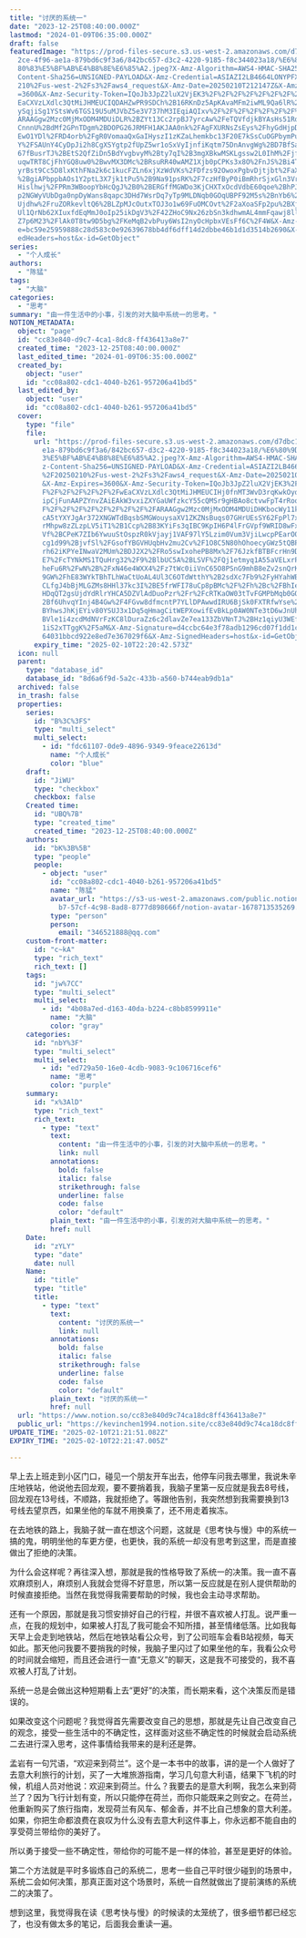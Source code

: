 ```yaml
---
title: "讨厌的系统一"
date: "2023-12-25T08:40:00.000Z"
lastmod: "2024-01-09T06:35:00.000Z"
draft: false
featuredImage: "https://prod-files-secure.s3.us-west-2.amazonaws.com/d7dbc101-8\
  2ce-4f96-ae1a-879bd6c9f3a6/842bc657-d3c2-4220-9185-f8c344023a18/%E6%80%9D%E8%\
  80%83%E5%BF%AB%E4%B8%8E%E6%85%A2.jpeg?X-Amz-Algorithm=AWS4-HMAC-SHA256&X-Amz-\
  Content-Sha256=UNSIGNED-PAYLOAD&X-Amz-Credential=ASIAZI2LB4664LONYPFX%2F20250\
  210%2Fus-west-2%2Fs3%2Faws4_request&X-Amz-Date=20250210T212147Z&X-Amz-Expires\
  =3600&X-Amz-Security-Token=IQoJb3JpZ2luX2VjEK3%2F%2F%2F%2F%2F%2F%2F%2F%2F%2Fw\
  EaCXVzLXdlc3QtMiJHMEUCIQDAHZwPR9SDCh%2B16RKnDz5ApKAvaMFm2iwML9Qa6lR%2BXwIgdyl\
  ySqjiSg1YStsWv6TGS19U5uMJVbZ5e3V737hM3IEqiAQIxv%2F%2F%2F%2F%2F%2F%2F%2F%2F%2F\
  ARAAGgw2Mzc0MjMxODM4MDUiDLR%2BZYt13Cc2rpBJ7yrcAw%2FeTQVfdjkBYAsHs51RdVMGAz8Hw\
  CnnnU%2BdMf2GPnTDgm%2BDOPG26JRMFH1AKJAA0nk%2FAgFXURNsZsEys%2FhyGdHjpDk3kgxncz\
  EwO1YDl%2FRD4orb%2FgR0VomaaQxGaIHyszI1zKZaLhemkbc13F20E7kSsCuOGPbymPuy74HCYrb\
  Y%2FSAUnY4CyDpJi2h8CgXSYgtp2fUpZ5wr1oSxVyIjnfiKqtm75DnAnvgWg%2BD7BfSapaw7A2qn\
  67fBusrTJ%2BEtS2QfZiDn5BdYvgbvyM%2Bty7qI%2B3mgXBkwMSKLgssw2L0IhM%2FjfcupQlw6Z\
  uqwTRT8CjFhYGQ8uw0%2BwvMX3DMc%2BRsuRR40wAMZ1Xjb0pCPKs3x8O%2FnJS%2Bi4TsJ87M0Z3\
  yrBst9Cc5D8lxKthFNa2k6c1kucFZLn6xjXzWdVKs%2FDfzs92OwoxPgbvDjtjbt%2FaXkGt2vppP\
  %2BgiAPbppbAOs1Y2ptL3X7jk1tPu5%2B9Na91psRK%2F7czHfByP0iBmRhrSjxGln3VrTwODjwEk\
  Hislhwj%2FPRm3WBoopYbHcQgJ%2B0%2BERGffMGWDo3KjCHXTxOcdVdbE60qoe%2BhPJ6aEtugiQ\
  p2NGWyVUbDga0npDyWans8qapc3DHd7WsrDq7yTp9MLDNqb0GOqUBPF92M5s%2BnYb6%2Fp5r1yif\
  Ujdhw%2FruZORkevltQ6%2BLZpMJcOutxTOJ3o1w69FuOMCOvt%2F2aXoaSFp2pu%2BXjlTure1bS\
  Ul1QrNb62XIuxfdEqMmJ0oIp25ikDgV3%2F42ZHoC9Nx26zbSn3kdhwmAL4mmFqawj8ll1jDFy0ol\
  Z7p6M23%2FlAk0T8tw9D5bg%2FKeMqB2vbPuy6WsI2nyOcHpbxVEsFf6C%2F4W&X-Amz-Signatur\
  e=bc59e25959888c28d583c0e92639678bb4df6dff14d2dbbe46b1d1d3514b2690&X-Amz-Sign\
  edHeaders=host&x-id=GetObject"
series:
  - "个人成长"
authors:
  - "陈猛"
tags:
  - "大脑"
categories:
  - "思考"
summary: "由一件生活中的小事，引发的对大脑中系统一的思考。"
NOTION_METADATA:
  object: "page"
  id: "cc83e840-d9c7-4ca1-8dc8-ff436413a8e7"
  created_time: "2023-12-25T08:40:00.000Z"
  last_edited_time: "2024-01-09T06:35:00.000Z"
  created_by:
    object: "user"
    id: "cc08a802-cdc1-4040-b261-957206a41bd5"
  last_edited_by:
    object: "user"
    id: "cc08a802-cdc1-4040-b261-957206a41bd5"
  cover:
    type: "file"
    file:
      url: "https://prod-files-secure.s3.us-west-2.amazonaws.com/d7dbc101-82ce-4f96-a\
        e1a-879bd6c9f3a6/842bc657-d3c2-4220-9185-f8c344023a18/%E6%80%9D%E8%80%8\
        3%E5%BF%AB%E4%B8%8E%E6%85%A2.jpeg?X-Amz-Algorithm=AWS4-HMAC-SHA256&X-Am\
        z-Content-Sha256=UNSIGNED-PAYLOAD&X-Amz-Credential=ASIAZI2LB466U5OWNEBY\
        %2F20250210%2Fus-west-2%2Fs3%2Faws4_request&X-Amz-Date=20250210T212042Z\
        &X-Amz-Expires=3600&X-Amz-Security-Token=IQoJb3JpZ2luX2VjEK3%2F%2F%2F%2\
        F%2F%2F%2F%2F%2F%2FwEaCXVzLXdlc3QtMiJHMEUCIHj0fnMT3WvD3rqKwkOydIVQequrg\
        ipCjFunAAPZYnvZAiEAkW3vxiZXYGaUWfzkcY55cQMSr9gHBAo8ctvwFpT4rRoqiAQIxv%2\
        F%2F%2F%2F%2F%2F%2F%2F%2F%2FARAAGgw2Mzc0MjMxODM4MDUiDHKbocWy11k9PMSzpCr\
        cA5tYXYJgAr372XNGWTdBqsbSMGWouysaXV1ZKZNsBuqs07GHrUEsSY62FpPl7xvkfxq8OB\
        rMhpw8zZLzpLV5iT1%2B1Ccp%2B83KYiFs3qIBC9KpIH6P4lFrGVpf9WRID8wFxgHxOPpqR\
        Vf%2BCPeK7ZIb6YwuuStOspzR0kVjayj1VAF97lY5Lzim0Vum3VjiLwcpPEarO051yO9d8Z\
        cg1d99%2BjvfSl%2FGsofYBGVHUqbHv2mu2Cv%2F1O8C5N80hOhoecyGWz5tQBPwUry3UCT\
        rh62iKPYeINwaV2MUm%2BDJ2X2%2FRo5swIxohePB8Mx%2F76JzkfBTBFcrHn9DDfzUGxu9\
        E7%2FcTYNkMS1TQuHrg32%2F9%2BlbUC5A%2BLSVF%2FQj1etmyq1A55aVELxrP7ZRNNzAH\
        heFu6R%2FwN%2B%2FxN46e4WXX4%2Fz7tWc0iiVnC65O8PSnG9mhB8eZv2snQrKZEcBPT02\
        9GW%2FhE83WYkTBhTLhWaCtUoAL4Ul3C6OTdWtthY%2B2sdXc7Fb9%2FyHYahWBAINwmcmM\
        CLfgJ4bBjMLGZMs8HHl37kc3I%2BE5frWFI78uCp8pBMc%2F%2Fh%2Bc%2FBhIezdWFZUZe\
        HDqQT2gsUjdYdRlrYHCA5DZVlAdDuoPzr%2Fr%2FcRTKaOW03tTvFGMPbMqb0GOqUBwflW%\
        2Bf6UhvqYInj4B4Gw%2F4FGvw8dfmcntP7YLlDPAwwdIRU6BjSk0FXTRfwYse%2BbN5a4ej\
        BYhwsJhKjEYiv80YSUJ3x1Dq5qHmagCitWEPXowifEvBkLp0AW0NTe3tD6wJnUh%2BV1Y%2\
        BVle1i4zcdMdNVrFzKC8lDuraZz6c2dlavZe7ea133ZbVNnTJ%2BHz1qiyU3WEfhIwQo28Z\
        1iS2xTTggK%2F5aM&X-Amz-Signature=d4ccbc64e3f78adb1296cd07f1dd1cbd488f42\
        64031bbcd922e8ed7e367029f6&X-Amz-SignedHeaders=host&x-id=GetObject"
      expiry_time: "2025-02-10T22:20:42.573Z"
  icon: null
  parent:
    type: "database_id"
    database_id: "8d6a6f9d-5a2c-433b-a560-b744eab9db1a"
  archived: false
  in_trash: false
  properties:
    series:
      id: "B%3C%3FS"
      type: "multi_select"
      multi_select:
        - id: "fdc61107-0de9-4896-9349-9feace22613d"
          name: "个人成长"
          color: "blue"
    draft:
      id: "JiWU"
      type: "checkbox"
      checkbox: false
    Created time:
      id: "UBQ%7B"
      type: "created_time"
      created_time: "2023-12-25T08:40:00.000Z"
    authors:
      id: "bK%3B%5B"
      type: "people"
      people:
        - object: "user"
          id: "cc08a802-cdc1-4040-b261-957206a41bd5"
          name: "陈猛"
          avatar_url: "https://s3-us-west-2.amazonaws.com/public.notion-static.com/775523\
            b7-57cf-4c98-8ad8-8777d898666f/notion-avatar-1678713535269.png"
          type: "person"
          person:
            email: "346521888@qq.com"
    custom-front-matter:
      id: "c~kA"
      type: "rich_text"
      rich_text: []
    tags:
      id: "jw%7CC"
      type: "multi_select"
      multi_select:
        - id: "4b08a7ed-d163-40da-b224-c8bb8599911e"
          name: "大脑"
          color: "gray"
    categories:
      id: "nbY%3F"
      type: "multi_select"
      multi_select:
        - id: "ed729a50-16e0-4cdb-9083-9c106716cef6"
          name: "思考"
          color: "purple"
    summary:
      id: "x%3AlD"
      type: "rich_text"
      rich_text:
        - type: "text"
          text:
            content: "由一件生活中的小事，引发的对大脑中系统一的思考。"
            link: null
          annotations:
            bold: false
            italic: false
            strikethrough: false
            underline: false
            code: false
            color: "default"
          plain_text: "由一件生活中的小事，引发的对大脑中系统一的思考。"
          href: null
    Date:
      id: "zYLY"
      type: "date"
      date: null
    Name:
      id: "title"
      type: "title"
      title:
        - type: "text"
          text:
            content: "讨厌的系统一"
            link: null
          annotations:
            bold: false
            italic: false
            strikethrough: false
            underline: false
            code: false
            color: "default"
          plain_text: "讨厌的系统一"
          href: null
  url: "https://www.notion.so/cc83e840d9c74ca18dc8ff436413a8e7"
  public_url: "https://kevinchen1994.notion.site/cc83e840d9c74ca18dc8ff436413a8e7"
UPDATE_TIME: "2025-02-10T21:21:51.082Z"
EXPIRY_TIME: "2025-02-10T22:21:47.005Z"

---
```

<link rel="stylesheet" href="https://cdn.jsdelivr.net/npm/katex@0.16.2/dist/katex.min.css" integrity="sha384-bYdxxUwYipFNohQlHt0bjN/LCpueqWz13HufFEV1SUatKs1cm4L6fFgCi1jT643X" crossorigin="anonymous">


早上去上班走到小区门口，碰见一个朋友开车出去，他停车问我去哪里，我说朱辛庄地铁站，他说他去回龙观，要不要捎着我，我脑子里第一反应就是我去8号线，回龙观在13号线，不顺路，我就拒绝了。等跟他告别，我突然想到我需要换到13号线去望京西，如果坐他的车就不用换乘了，还不用走着挨冻。


在去地铁的路上，我脑子就一直在想这个问题，这就是《思考快与慢》中的系统一搞的鬼，明明坐他的车更方便，也更快，我的系统一却没有思考到这里，而是直接做出了拒绝的决策。


为什么会这样呢？再往深入想，那就是我的性格导致了系统一的决策。我一直不喜欢麻烦别人，麻烦别人我就会觉得不好意思，所以第一反应就是在别人提供帮助的时候直接拒绝。当然在我觉得我需要帮助的时候，我也会主动寻求帮助。


还有一个原因，那就是我习惯安排好自己的行程，并很不喜欢被人打乱。说严重一点，在我的规划中，如果被人打乱了我可能会不知所措，甚至情绪低落。比如我每天早上会走到地铁站，然后在地铁站看公众号，到了公司班车会看B站视频，每天如此。那天他问我要不要捎我的时候，我脑子里闪过了如果坐他的车，我看公众号的时间就会缩短，而且还会进行一直“无意义”的聊天，这是我不可接受的，我不喜欢被人打乱了计划。


系统一总是会做出这种短期看上去“更好”的决策，而长期来看，这个决策反而是错误的。


如果改变这个问题呢？我觉得首先需要改变自己的思想，那就是先让自己改变自己的观念，接受一些生活中的不确定性，这样面对这些不确定性的时候就会启动系统二去进行深入思考，这件事情给我带来的是利还是弊。


孟岩有一句咒语，“欢迎来到荷兰”。这个是一本书中的故事，讲的是一个人做好了去意大利旅行的计划，买了一大堆旅游指南，学习几句意大利语，结果下飞机的时候，机组人员对他说：欢迎来到荷兰。什么？我要去的是意大利啊，我怎么来到荷兰了？因为飞行计划有变，所以只能停在荷兰，而你只能既来之则安之。在荷兰，他重新购买了旅行指南，发现荷兰有风车、郁金香，并不比自己想象的意大利差。如果，你把生命都浪费在哀叹为什么没有去意大利这件事上，你永远都不能自由的享受荷兰带给你的美好了。


所以勇于接受一些不确定性，带给你的可能不是一样的体验，甚至是更好的体验。


第二个方法就是平时多锻炼自己的系统二，思考一些自己平时很少碰到的场景中，系统二会如何决策，那真正面对这个场景时，系统一自然就做出了提前演练的系统二的决策了。


想到这里，我觉得我在读《思考快与慢》的时候读的太笼统了，很多细节都已经忘了，也没有做太多的笔记，后面我会重读一遍。

